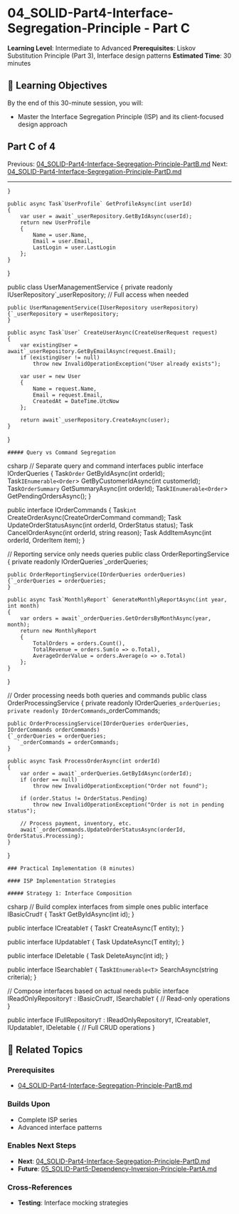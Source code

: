 # 04_SOLID-Part4-Interface-Segregation-Principle - Part C

**Learning Level**: Intermediate to Advanced
**Prerequisites**: Liskov Substitution Principle (Part 3), Interface design patterns
**Estimated Time**: 30 minutes

## 🎯 Learning Objectives

By the end of this 30-minute session, you will:

- Master the Interface Segregation Principle (ISP) and its client-focused design approach

## Part C of 4

Previous: [04_SOLID-Part4-Interface-Segregation-Principle-PartB.md](04_SOLID-Part4-Interface-Segregation-Principle-PartB.md)
Next: [04_SOLID-Part4-Interface-Segregation-Principle-PartD.md](04_SOLID-Part4-Interface-Segregation-Principle-PartD.md)

---

    }

    public async Task`UserProfile` GetProfileAsync(int userId)
    {
        var user = await`_userRepository.GetByIdAsync(userId);
        return new UserProfile
        {
            Name = user.Name,
            Email = user.Email,
            LastLogin = user.LastLogin
        };
    }
}

public class UserManagementService
{
    private readonly IUserRepository`_userRepository; // Full access when needed

    public UserManagementService(IUserRepository userRepository)
    {`_userRepository = userRepository;
    }

    public async Task`User` CreateUserAsync(CreateUserRequest request)
    {
        var existingUser = await`_userRepository.GetByEmailAsync(request.Email);
        if (existingUser != null)
            throw new InvalidOperationException("User already exists");

        var user = new User
        {
            Name = request.Name,
            Email = request.Email,
            CreatedAt = DateTime.UtcNow
        };

        return await`_userRepository.CreateAsync(user);
    }
}

    ##### Query vs Command Segregation
csharp
// Separate query and command interfaces
public interface IOrderQueries
{
    Task`Order` GetByIdAsync(int orderId);
    Task`IEnumerable<Order`> GetByCustomerIdAsync(int customerId);
    Task`OrderSummary` GetSummaryAsync(int orderId);
    Task`IEnumerable<Order`> GetPendingOrdersAsync();
}

public interface IOrderCommands
{
    Task`int` CreateOrderAsync(CreateOrderCommand command);
    Task UpdateOrderStatusAsync(int orderId, OrderStatus status);
    Task CancelOrderAsync(int orderId, string reason);
    Task AddItemAsync(int orderId, OrderItem item);
}

// Reporting service only needs queries
public class OrderReportingService
{
    private readonly IOrderQueries`_orderQueries;

    public OrderReportingService(IOrderQueries orderQueries)
    {`_orderQueries = orderQueries;
    }

    public async Task`MonthlyReport` GenerateMonthlyReportAsync(int year, int month)
    {
        var orders = await`_orderQueries.GetOrdersByMonthAsync(year, month);
        return new MonthlyReport
        {
            TotalOrders = orders.Count(),
            TotalRevenue = orders.Sum(o => o.Total),
            AverageOrderValue = orders.Average(o => o.Total)
        };
    }
}

// Order processing needs both queries and commands
public class OrderProcessingService
{
    private readonly IOrderQueries`_orderQueries;
    private readonly IOrderCommands`_orderCommands;

    public OrderProcessingService(IOrderQueries orderQueries, IOrderCommands orderCommands)
    {`_orderQueries = orderQueries;
       `_orderCommands = orderCommands;
    }

    public async Task ProcessOrderAsync(int orderId)
    {
        var order = await`_orderQueries.GetByIdAsync(orderId);
        if (order == null)
            throw new InvalidOperationException("Order not found");

        if (order.Status != OrderStatus.Pending)
            throw new InvalidOperationException("Order is not in pending status");

        // Process payment, inventory, etc.
        await`_orderCommands.UpdateOrderStatusAsync(orderId, OrderStatus.Processing);
    }
}

    ### Practical Implementation (8 minutes)

    #### ISP Implementation Strategies

    ##### Strategy 1: Interface Composition
csharp
// Build complex interfaces from simple ones
public interface IBasicCrud`T`
{
    Task`T` GetByIdAsync(int id);
}

public interface ICreatable`T`
{
    Task`T` CreateAsync(T entity);
}

public interface IUpdatable`T`
{
    Task UpdateAsync(T entity);
}

public interface IDeletable
{
    Task DeleteAsync(int id);
}

public interface ISearchable`T`
{
    Task`IEnumerable<T`> SearchAsync(string criteria);
}

// Compose interfaces based on actual needs
public interface IReadOnlyRepository`T` : IBasicCrud`T`, ISearchable`T`
{
    // Read-only operations
}

public interface IFullRepository`T` : IReadOnlyRepository`T`, ICreatable`T`, IUpdatable`T`, IDeletable
{
    // Full CRUD operations
}

## 🔗 Related Topics

### **Prerequisites**

- [04_SOLID-Part4-Interface-Segregation-Principle-PartB.md](04_SOLID-Part4-Interface-Segregation-Principle-PartB.md)

### **Builds Upon**

- Complete ISP series
- Advanced interface patterns

### **Enables Next Steps**

- **Next**: [04_SOLID-Part4-Interface-Segregation-Principle-PartD.md](04_SOLID-Part4-Interface-Segregation-Principle-PartD.md)
- **Future**: [05_SOLID-Part5-Dependency-Inversion-Principle-PartA.md](05_SOLID-Part5-Dependency-Inversion-Principle-PartA.md)

### **Cross-References**

- **Testing**: Interface mocking strategies

